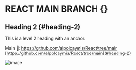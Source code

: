 
# REACT MAIN BRANCH {}

## Heading 2 {#heading-2}

This is a level 2 heading with an anchor.

Main 🔗: https://github.com/alpolcaymis/React/tree/main
[https://github.com/alpolcaymis/React/tree/main](#heading-2)





![image](https://github.com/alpolcaymis/React/assets/71964088/11c02711-38a7-4e3b-85f8-db6714b76f10)
